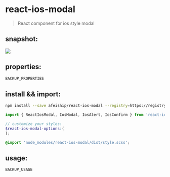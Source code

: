 # react-ios-modal
> React component for ios style modal

## snapshot:
![](https://ws2.sinaimg.cn/large/006tNbRwgy1fv2lqm2xfng30g70gnqv5.gif)

## properties:
```javascript
BACKUP_PROPERTIES
```

## install && import:
```bash
npm install --save afeiship/react-ios-modal --registry=https://registry.npm.taobao.org
```

```js
import { ReactIosModal, IosModal, IosAlert, IosConfirm } from 'react-ios-modal';
```

```scss
// customize your styles:
$react-ios-modal-options:(
);

@import 'node_modules/react-ios-modal/dist/style.scss';
```


## usage:
```jsx
BACKUP_USAGE
```
